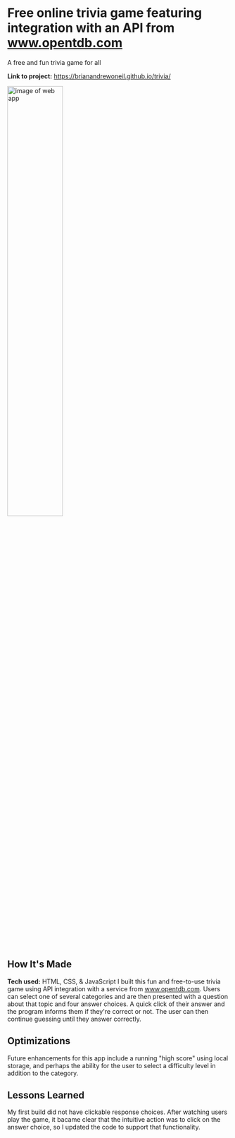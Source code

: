 # Free online trivia game featuring integration with an API from www.opentdb.com
A free and fun trivia game for all

**Link to project:** https://brianandrewoneil.github.io/trivia/

<img alt="image of web app" src="https://brianandrewoneil.github.io/trivia/img/trivia.PNG" width=50%>

## How It's Made

**Tech used:** HTML, CSS, & JavaScript
I built this fun and free-to-use trivia game using API integration with a service from www.opentdb.com. Users can select one of several categories and are then presented with a question about that topic and four answer choices. A quick click of their answer and the program informs them if they're correct or not. The user can then continue guessing until they answer correctly.

## Optimizations
Future enhancements for this app include a running "high score" using local storage, and perhaps the ability for the user to select a difficulty level in addition to the category.

## Lessons Learned
My first build did not have clickable response choices. After watching users play the game, it bacame clear that the intuitive action was to click on the answer choice, so I updated the code to support that functionality.
